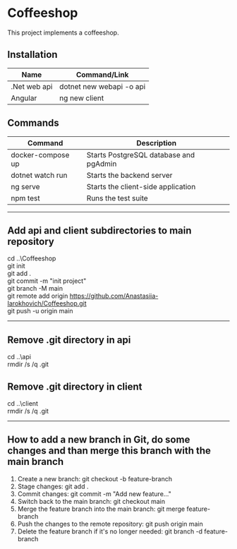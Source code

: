 # Coffeeshop

This project implements a coffeeshop.


## Installation

| Name                           | Command/Link                              | 
|--------------------------------|-------------------------------------------|
| .Net web api                   | dotnet new webapi -o api                  |
|  Angular                       | ng new client                             |


## Commands

| Command              | Description                              | 
|----------------------|------------------------------------------|
| docker-compose up    | Starts PostgreSQL database and pgAdmin   |
| dotnet watch run     | Starts the backend server                |
| ng serve             | Starts the client-side application       |
| npm test             | Runs the test suite                      |


---

## Add api and client subdirectories to main repository

cd ..\Coffeeshop  
git init  
git add .  
git commit -m "init project"  
git branch -M main  
git remote add origin https://github.com/Anastasiia-Iarokhovich/Coffeeshop.git  
git push -u origin main  

---

## Remove .git directory in api
cd ..\api  
rmdir /s /q .git

## Remove .git directory in client
cd ..\client  
rmdir /s /q .git

---

## How to add a new branch in Git, do some changes and than merge this branch with the main branch

1. Create a new branch: git checkout -b feature-branch  
2. Stage changes: git add .  
3. Commit changes: git commit -m "Add new feature..."  
4. Switch back to the main branch: git checkout main  
5. Merge the feature branch into the main branch: git merge feature-branch  
6. Push the changes to the remote repository: git push origin main  
7. Delete the feature branch if it's no longer needed: git branch -d feature-branch  